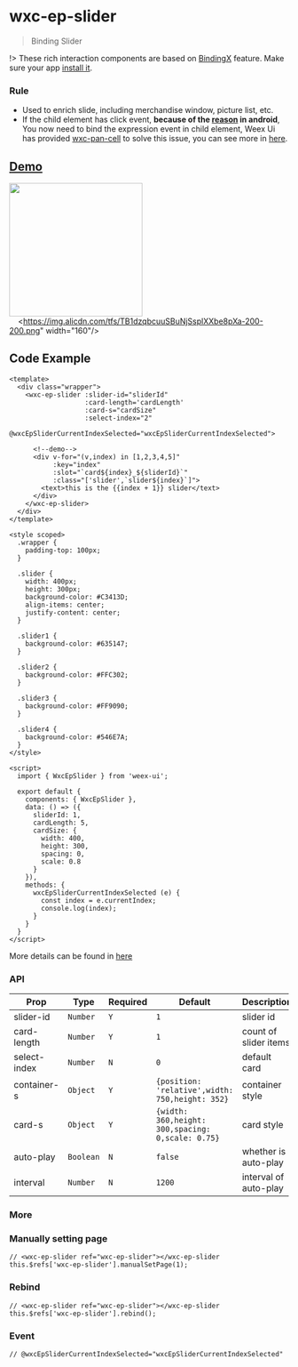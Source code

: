 # wxc-ep-slider 

 > Binding Slider

!> These rich interaction components are based on [BindingX](https://alibaba.github.io/bindingx/) feature. Make sure your app [install it](https://github.com/alibaba/bindingx#installation).

### Rule
- Used to enrich slide, including merchandise window, picture list, etc.
- If the child element has click event, **because of the [reason](http://weex-project.io/cn/references/gesture.html#约束) in android**, You now need to bind the expression event in child element, Weex Ui has provided [wxc-pan-cell](https://github.com/alibaba/weex-ui/tree/master/packages/wxc-pan-item) to solve this issue, you can see more in [here](https://github.com/alibaba/weex-ui/tree/master/example/ep-slider).

## [Demo](https://h5.m.taobao.com/trip/wx-detection-demo/ep-slider/index.html?_wx_tpl=https%3A%2F%2Fh5.m.taobao.com%2Ftrip%2Fwx-detection-demo%2Fep-slider%2Findex.weex.js)
<img src="https://gw.alipayobjects.com/zos/rmsportal/lWWUuRBxjMdLCaJGVHsp.gif" width="240"/>&nbsp;&nbsp;&nbsp;&nbsp;<https://img.alicdn.com/tfs/TB1dzqbcuuSBuNjSsplXXbe8pXa-200-200.png" width="160"/>

## Code Example

```vue
<template>
  <div class="wrapper">
    <wxc-ep-slider :slider-id="sliderId"
                   :card-length='cardLength'
                   :card-s="cardSize"
                   :select-index="2"
                   @wxcEpSliderCurrentIndexSelected="wxcEpSliderCurrentIndexSelected">

      <!--demo-->
      <div v-for="(v,index) in [1,2,3,4,5]"
           :key="index"
           :slot="`card${index}_${sliderId}`"
           :class="['slider',`slider${index}`]">
        <text>this is the {{index + 1}} slider</text>
      </div>
    </wxc-ep-slider>
  </div>
</template>

<style scoped>
  .wrapper {
    padding-top: 100px;
  }

  .slider {
    width: 400px;
    height: 300px;
    background-color: #C3413D;
    align-items: center;
    justify-content: center;
  }

  .slider1 {
    background-color: #635147;
  }

  .slider2 {
    background-color: #FFC302;
  }

  .slider3 {
    background-color: #FF9090;
  }

  .slider4 {
    background-color: #546E7A;
  }
</style>

<script>
  import { WxcEpSlider } from 'weex-ui';

  export default {
    components: { WxcEpSlider },
    data: () => ({
      sliderId: 1,
      cardLength: 5,
      cardSize: {
        width: 400,
        height: 300,
        spacing: 0,
        scale: 0.8
      }
    }),
    methods: {
      wxcEpSliderCurrentIndexSelected (e) {
        const index = e.currentIndex;
        console.log(index);
      }
    }
  }
</script>
```

More details can be found in [here](https://github.com/alibaba/weex-ui/blob/master/example/ep-slider/index.vue)

### API

| Prop | Type | Required | Default | Description |
|-------------|------------|--------|-----|-----|
| slider-id | `Number` |`Y`| `1` | slider id|
| card-length | `Number` |`Y`| `1` |  count of slider items|
| select-index | `Number` |`N`| `0` | default card |
| container-s | `Object` |`Y`| `{position: 'relative',width: 750,height: 352}` | container style|
| card-s | `Object` | `Y`|`{width: 360,height: 300,spacing: 0,scale: 0.75}` | card style|
| auto-play | `Boolean` | `N`|`false` |whether is auto-play|
| interval | `Number` | `N`|`1200` |interval of auto-play|

### More

### Manually setting page

```
// <wxc-ep-slider ref="wxc-ep-slider"></wxc-ep-slider
this.$refs['wxc-ep-slider'].manualSetPage(1); 
```

### Rebind

```
// <wxc-ep-slider ref="wxc-ep-slider"></wxc-ep-slider
this.$refs['wxc-ep-slider'].rebind(); 
```

### Event

```
// @wxcEpSliderCurrentIndexSelected="wxcEpSliderCurrentIndexSelected"
```
